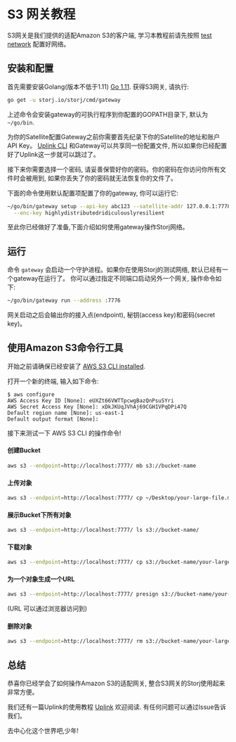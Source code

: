 # S3 网关教程

S3网关是我们提供的适配Amazon S3的客户端, 学习本教程前请先按照 [test network](Test-network) 配置好网络。


## 安装和配置

首先需要安装Golang(版本不低于1.11) [Go 1.11](https://www.golang.org/). 
获得S3网关, 请执行:

```bash
go get -u storj.io/storj/cmd/gateway
```

上述命令会安装gateway的可执行程序到你配置的GOPATH目录下, 默认为 `~/go/bin`.

为你的Satellite配置Gateway之前你需要首先纪录下你的Satellite的地址和账户API Key。
[Uplink CLI](Uplink-CLI) 和Gateway可以共享同一份配置文件, 所以如果你已经配置好了Uplink这一步就可以跳过了。

接下来你需要选择一个密码, 请妥善保管好你的密码。你的密码在你访问你所有文件时会被用到, 如果你丢失了你的密码就无法恢复你的文件了。

下面的命令使用默认配置项配置了你的gateway, 你可以运行它:

```bash
~/go/bin/gateway setup --api-key abc123 --satellite-addr 127.0.0.1:7778 \
  --enc-key highlydistributedridiculouslyresilient
```

至此你已经做好了准备,下面介绍如何使用gateway操作Storj网络。

## 运行

命令 `gateway` 会启动一个守护进程。如果你在使用Storj的测试网络, 默认已经有一个gateway在运行了。
你可以通过指定不同端口启动另外一个网关, 操作命令如下:

```bash
~/go/bin/gateway run --address :7776
```
网关启动之后会输出你的接入点(endpoint), 秘钥(access key)和密码(secret key)。


## 使用Amazon S3命令行工具

开始之前请确保已经安装了 [AWS S3 CLI
installed](https://docs.aws.amazon.com/cli/latest/userguide/installing.html).

打开一个新的终端, 输入如下命令:

```
$ aws configure
AWS Access Key ID [None]: eUXZt66VWTTpcwgBazQnPsuSYri
AWS Secret Access Key [None]: xDkJKUqJVhAj69CGH1VPqDPi47Q
Default region name [None]: us-east-1
Default output format [None]:
```

接下来测试一下 AWS S3 CLI 的操作命令!

#### 创建Bucket

```bash
aws s3 --endpoint=http://localhost:7777/ mb s3://bucket-name
```

#### 上传对象

```bash
aws s3 --endpoint=http://localhost:7777/ cp ~/Desktop/your-large-file.mp4 s3://bucket-name
```

#### 展示Bucket下所有对象

```bash
aws s3 --endpoint=http://localhost:7777/ ls s3://bucket-name/
```

#### 下载对象

```bash
aws s3 --endpoint=http://localhost:7777/ cp s3://bucket-name/your-large-file.mp4 ~/Desktop/your-large-file.mp4
```

#### 为一个对象生成一个URL

```bash
aws s3 --endpoint=http://localhost:7777/ presign s3://bucket-name/your-large-file.mp4
```

(URL 可以通过浏览器访问到)

#### 删除对象

```bash
aws s3 --endpoint=http://localhost:7777/ rm s3://bucket-name/your-large-file.mp4
```

## 总结

恭喜你已经学会了如何操作Amazon S3的适配网关, 整合S3网关的Storj使用起来非常方便。

我们还有一篇Uplink的使用教程 [Uplink](Uplink-CLI) 欢迎阅读. 有任何问题可以通过Issue告诉我们。

去中心化这个世界吧,少年!
